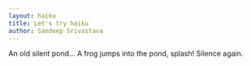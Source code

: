 ```yaml
---
layout: haiku
title: Let's try haiku
author: Sandeep Srivastava
---
```

An old silent pond...
A frog jumps into the pond,
splash! Silence again.
